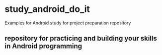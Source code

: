 # study_android_do_it
Examples for Android study for project preparation repository

## repository for practicing and building your skills in Android programming

